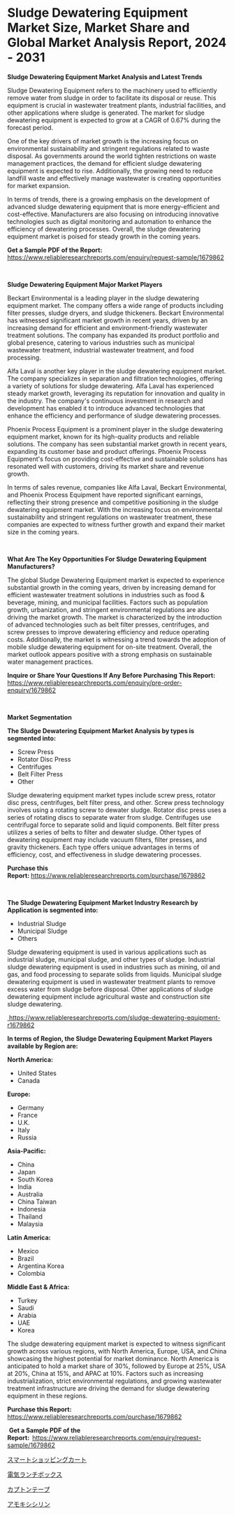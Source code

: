 <p><h1>Sludge Dewatering Equipment Market Size, Market Share and Global Market Analysis Report, 2024 - 2031</h1></p><p><strong>Sludge Dewatering Equipment Market Analysis and Latest Trends</strong></p>
<p><p>Sludge Dewatering Equipment refers to the machinery used to efficiently remove water from sludge in order to facilitate its disposal or reuse. This equipment is crucial in wastewater treatment plants, industrial facilities, and other applications where sludge is generated. The market for sludge dewatering equipment is expected to grow at a CAGR of 0.67% during the forecast period. </p><p>One of the key drivers of market growth is the increasing focus on environmental sustainability and stringent regulations related to waste disposal. As governments around the world tighten restrictions on waste management practices, the demand for efficient sludge dewatering equipment is expected to rise. Additionally, the growing need to reduce landfill waste and effectively manage wastewater is creating opportunities for market expansion.</p><p>In terms of trends, there is a growing emphasis on the development of advanced sludge dewatering equipment that is more energy-efficient and cost-effective. Manufacturers are also focusing on introducing innovative technologies such as digital monitoring and automation to enhance the efficiency of dewatering processes. Overall, the sludge dewatering equipment market is poised for steady growth in the coming years.</p></p>
<p><strong>Get a Sample PDF of the Report:&nbsp;</strong> <a href="https://www.reliableresearchreports.com/enquiry/request-sample/1679862">https://www.reliableresearchreports.com/enquiry/request-sample/1679862</a></p>
<p>&nbsp;</p>
<p><strong>Sludge Dewatering Equipment Major Market Players</strong></p>
<p><p>Beckart Environmental is a leading player in the sludge dewatering equipment market. The company offers a wide range of products including filter presses, sludge dryers, and sludge thickeners. Beckart Environmental has witnessed significant market growth in recent years, driven by an increasing demand for efficient and environment-friendly wastewater treatment solutions. The company has expanded its product portfolio and global presence, catering to various industries such as municipal wastewater treatment, industrial wastewater treatment, and food processing.</p><p>Alfa Laval is another key player in the sludge dewatering equipment market. The company specializes in separation and filtration technologies, offering a variety of solutions for sludge dewatering. Alfa Laval has experienced steady market growth, leveraging its reputation for innovation and quality in the industry. The company's continuous investment in research and development has enabled it to introduce advanced technologies that enhance the efficiency and performance of sludge dewatering processes.</p><p>Phoenix Process Equipment is a prominent player in the sludge dewatering equipment market, known for its high-quality products and reliable solutions. The company has seen substantial market growth in recent years, expanding its customer base and product offerings. Phoenix Process Equipment's focus on providing cost-effective and sustainable solutions has resonated well with customers, driving its market share and revenue growth.</p><p>In terms of sales revenue, companies like Alfa Laval, Beckart Environmental, and Phoenix Process Equipment have reported significant earnings, reflecting their strong presence and competitive positioning in the sludge dewatering equipment market. With the increasing focus on environmental sustainability and stringent regulations on wastewater treatment, these companies are expected to witness further growth and expand their market size in the coming years.</p></p>
<p>&nbsp;</p>
<p><strong>What Are The Key Opportunities For Sludge Dewatering Equipment Manufacturers?</strong></p>
<p><p>The global Sludge Dewatering Equipment market is expected to experience substantial growth in the coming years, driven by increasing demand for efficient wastewater treatment solutions in industries such as food & beverage, mining, and municipal facilities. Factors such as population growth, urbanization, and stringent environmental regulations are also driving the market growth. The market is characterized by the introduction of advanced technologies such as belt filter presses, centrifuges, and screw presses to improve dewatering efficiency and reduce operating costs. Additionally, the market is witnessing a trend towards the adoption of mobile sludge dewatering equipment for on-site treatment. Overall, the market outlook appears positive with a strong emphasis on sustainable water management practices.</p></p>
<p><strong>Inquire or Share Your Questions If Any Before Purchasing This Report:</strong> <a href="https://www.reliableresearchreports.com/enquiry/pre-order-enquiry/1679862">https://www.reliableresearchreports.com/enquiry/pre-order-enquiry/1679862</a></p>
<p>&nbsp;</p>
<p><strong>Market Segmentation</strong></p>
<p><strong>The Sludge Dewatering Equipment Market Analysis by types is segmented into:</strong></p>
<p><ul><li>Screw Press</li><li>Rotator Disc Press</li><li>Centrifuges</li><li>Belt Filter Press</li><li>Other</li></ul></p>
<p><p>Sludge dewatering equipment market types include screw press, rotator disc press, centrifuges, belt filter press, and other. Screw press technology involves using a rotating screw to dewater sludge. Rotator disc press uses a series of rotating discs to separate water from sludge. Centrifuges use centrifugal force to separate solid and liquid components. Belt filter press utilizes a series of belts to filter and dewater sludge. Other types of dewatering equipment may include vacuum filters, filter presses, and gravity thickeners. Each type offers unique advantages in terms of efficiency, cost, and effectiveness in sludge dewatering processes.</p></p>
<p><strong>Purchase this Report:&nbsp;</strong><a href="https://www.reliableresearchreports.com/purchase/1679862">https://www.reliableresearchreports.com/purchase/1679862</a></p>
<p>&nbsp;</p>
<p><strong>The Sludge Dewatering Equipment Market Industry Research by Application is segmented into:</strong></p>
<p><ul><li>Industrial Sludge</li><li>Municipal Sludge</li><li>Others</li></ul></p>
<p><p>Sludge dewatering equipment is used in various applications such as industrial sludge, municipal sludge, and other types of sludge. Industrial sludge dewatering equipment is used in industries such as mining, oil and gas, and food processing to separate solids from liquids. Municipal sludge dewatering equipment is used in wastewater treatment plants to remove excess water from sludge before disposal. Other applications of sludge dewatering equipment include agricultural waste and construction site sludge dewatering.</p></p>
<p><a href="https://www.reliableresearchreports.com/sludge-dewatering-equipment-r1679862">&nbsp;https://www.reliableresearchreports.com/sludge-dewatering-equipment-r1679862</a></p>
<p><strong>In terms of Region, the Sludge Dewatering Equipment Market Players available by Region are:</strong></p>
<p>
    <p> <strong> North America: </strong>
        <ul>
            <li>United States</li>
            <li>Canada</li>
        </ul>
        </p> 
    <p> <strong> Europe: </strong>
        <ul>
            <li>Germany</li>
            <li>France</li>
            <li>U.K.</li>
            <li>Italy</li>
            <li>Russia</li>
        </ul>
        </p> 
    <p> <strong> Asia-Pacific: </strong>
        <ul>
            <li>China</li>
            <li>Japan</li>
            <li>South Korea</li>
            <li>India</li>
            <li>Australia</li>
            <li>China Taiwan</li>
            <li>Indonesia</li>
            <li>Thailand</li>
            <li>Malaysia</li>
        </ul>
        </p> 
    <p> <strong> Latin America: </strong>
        <ul>
            <li>Mexico</li>
            <li>Brazil</li>
            <li>Argentina Korea</li>
            <li>Colombia</li>
        </ul>
        </p> 
    <p> <strong> Middle East & Africa: </strong>
        <ul>
            <li>Turkey</li>
            <li>Saudi</li>
            <li>Arabia</li>
            <li>UAE</li>
            <li>Korea</li>
        </ul>
    </p>
    </p>
<p><p>The sludge dewatering equipment market is expected to witness significant growth across various regions, with North America, Europe, USA, and China showcasing the highest potential for market dominance. North America is anticipated to hold a market share of 30%, followed by Europe at 25%, USA at 20%, China at 15%, and APAC at 10%. Factors such as increasing industrialization, strict environmental regulations, and growing wastewater treatment infrastructure are driving the demand for sludge dewatering equipment in these regions.</p></p>
<p><strong>Purchase this Report: </strong><a href="https://www.reliableresearchreports.com/purchase/1679862">https://www.reliableresearchreports.com/purchase/1679862</a></p>
<p>&nbsp;<strong>Get a Sample PDF of the Report:&nbsp;&nbsp;</strong><a href="https://www.reliableresearchreports.com/enquiry/request-sample/1679862">https://www.reliableresearchreports.com/enquiry/request-sample/1679862</a></p>
<p><strong></strong></p>
<p><p><a href="https://github.com/laurenreichert/Market-Research-Report-List-1/blob/main/343695521392.md">スマートショッピングカート</a></p><p><a href="https://github.com/RodHoppe07/Market-Research-Report-List-1/blob/main/132476621393.md">電気ランチボックス</a></p><p><a href="https://medium.com/@abdulkoss2015/kapton%E3%83%86%E3%83%BC%E3%83%97%E5%B8%82%E5%A0%B4%E3%81%AE%E8%A6%8F%E6%A8%A1-cagr-%E3%83%88%E3%83%AC%E3%83%B3%E3%83%892024%E5%B9%B4-2030%E5%B9%B4-d15d78903f80">カプトンテープ</a></p><p><a href="https://medium.com/@peterpatel626/%E3%82%A2%E3%83%A2%E3%82%AD%E3%82%B7%E3%82%B7%E3%83%AA%E3%83%B3%E5%B8%82%E5%A0%B4%E3%83%AC%E3%83%9D%E3%83%BC%E3%83%88%E3%81%AF-%E3%81%93%E3%81%AE%E5%B8%82%E5%A0%B4%E3%81%AE%E6%9C%80%E6%96%B0%E3%81%AE%E3%83%88%E3%83%AC%E3%83%B3%E3%83%89%E3%82%84%E6%88%90%E9%95%B7%E3%81%AE%E6%A9%9F%E4%BC%9A%E3%82%92%E6%98%8E%E3%82%89%E3%81%8B%E3%81%AB%E3%81%97%E3%81%A6%E3%81%84%E3%81%BE%E3%81%99-247908c8f3ce">アモキシシリン</a></p></p>